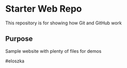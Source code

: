 # Starter Web Repo

This repository is for showing how Git and GitHub work

## Purpose

Sample website with plenty of files for demos

#eloszka